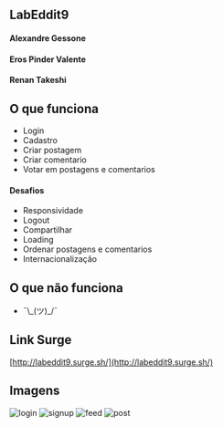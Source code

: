 ## LabEddit9

#### Alexandre Gessone

#### Eros Pinder Valente

#### Renan Takeshi

## O que funciona

- Login
- Cadastro
- Criar postagem
- Criar comentario
- Votar em postagens e comentarios

#### Desafios

- Responsividade
- Logout
- Compartilhar
- Loading
- Ordenar postagens e comentarios
- Internacionalização

## O que não funciona

- ¯\\\_(ツ)\_/¯

## Link Surge

[http://labeddit9.surge.sh/](http://labeddit9.surge.sh/)

## Imagens

![login](https://user-images.githubusercontent.com/10583511/87234452-7221e480-c3a7-11ea-864c-3e925c99ee75.png)
![signup](https://user-images.githubusercontent.com/10583511/87234453-73eba800-c3a7-11ea-946c-ecd4a432f217.png)
![feed](https://user-images.githubusercontent.com/10583511/87234454-75b56b80-c3a7-11ea-9918-9f0147798454.png)
![post](https://user-images.githubusercontent.com/10583511/87234456-76e69880-c3a7-11ea-9d05-ffc4921eae27.png)
